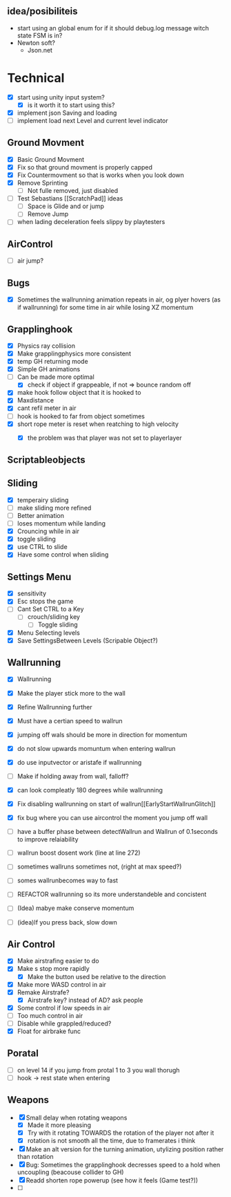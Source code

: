 ## idea/posibiliteis
- start using an global enum for if it should debug.log message witch state FSM is in?
- Newton soft?
	- Json.net

# Technical
- [x] start using unity input system?
	- [x] is it worth it to start using this?
- [x] implement json Saving and loading
- [ ] implement load next Level and current level indicator

## Ground Movment
- [x] Basic Ground Movment
- [x] Fix so that ground movment is properly capped
- [x] Fix Countermovment so that is works when you look down
- [x] Remove Sprinting
	- [ ] Not fulle removed, just disabled
- [ ] Test Sebastians [[ScratchPad]] ideas
	- [ ] Space is Glide and or jump
	- [ ] Remove Jump
- [ ] when lading deceleration feels slippy by playtesters

## AirControl
- [ ] air jump?

## Bugs
- [x] Sometimes the wallrunning animation repeats in air, og plyer hovers (as if wallrunning) for some time in air while losing XZ momentum

## Grapplinghook
- [x] Physics ray collision
- [x] Make grapplingphysics more consistent
- [x] temp GH returning mode
- [x] Simple GH animations
- [ ] Can be made more optimal
	- [x] check if object if grappeable, if not => bounce random off
- [x] make hook follow object that it is hooked to
- [x] Maxdistance
- [x] cant refil meter in air
- [ ] hook is hooked to far from object sometimes
- [x] short rope meter is reset when reatching to high velocity
	- [x] the problem was that player was not set to playerlayer


## Scriptableobjects

## Sliding
- [x] temperairy sliding
- [ ] make sliding more refined
- [ ] Better animation
- [ ] loses momentum while landing
- [x] Crouncing while in air
- [x] toggle sliding
- [x] use CTRL to slide
- [x] Have some control when sliding

## Settings Menu
- [x] sensitivity
- [x] Esc stops the game
- [ ] Cant Set CTRL to a Key
	- [ ] crouch/sliding key
		- [ ] Toggle sliding
- [x] Menu Selecting levels
- [x] Save SettingsBetween Levels (Scripable Object?)

## Wallrunning
- [x] Wallrunning
- [x] Make the player stick more to the wall
- [x] Refine Wallrunning further
- [x] Must have a certian speed to wallrun
- [x] jumping off wals should be more in direction for momentum
- [x] do not slow upwards momuntum when entering wallrun
- [x] do use inputvector or aristafe if wallrunning
- [ ] Make if holding away from wall, falloff?
- [x] can look compleatly 180 degrees while wallrunning
- [x] Fix disabling wallrunning on start of wallrun[[EarlyStartWallrunGlitch]]
- [x] fix bug where you can use aircontrol the moment you jump off wall
- [ ] have a buffer phase between detectWallrun and Wallrun of 0.1seconds to improve relaiability
- [ ] wallrun boost dosent work (line at line 272)
- [ ] sometimes wallruns sometimes not, (right at max speed?)
- [ ] somes wallrunbecomes way to fast
- [ ] REFACTOR wallrunning so its more understandeble and concistent
- [ ] (Idea) mabye make conserve momentum
- [ ] (idea)If you press back, slow down



## Air Control
- [x] Make airstrafing easier to do
- [x] Make s stop more rapidly
	- [x] Make the button used be relative to the direction
- [x] Make more WASD control in air
- [x] Remake Airstrafe?
	- [x] Airstrafe key? instead of AD? ask people
- [x] Some control if low speeds in air
- [ ] Too much control in air
- [ ] Disable while grappled/reduced?
- [x] Float for airbrake func

## Poratal
- [ ] on level 14 if you jump from protal 1 to 3 you wall thorugh
- [ ] hook -> rest state when entering

## Weapons
- [x] Small delay when rotating weapons
	- [x] Made it more pleasing
	- [x] Try with it rotating TOWARDS the rotation of the player not after it
	- [x] rotation is not smooth all the time, due to framerates i think
- [x] Make an alt version for the turning animation, utylizing position rather than rotation
- [x] Bug: Sometimes the grapplinghook decresses speed to a hold when uncoupling (beacouse collider to GH)
- [x] Readd shorten rope powerup (see how it feels (Game test?))
- [ ] 